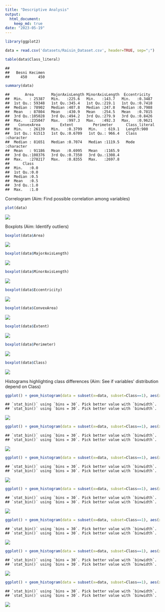 ```yaml
---
title: "Descriptive Analysis"
output:  
  html_document:
    keep_md: true
date: "2023-05-19"
---
```




```r
library(ggplot2)
```



```r
data = read.csv('datasets/Raisin_Dataset.csv', header=TRUE, sep=";")
```


```r
table(data$Class_literal)
```

```
## 
##   Besni Kecimen 
##     450     450
```


```r
summary(data)
```

```
##       Area        MajorAxisLength MinorAxisLength  Eccentricity   
##  Min.   : 25387   Min.   :225.6   Min.   :143.7   Min.   :0.3487  
##  1st Qu.: 59348   1st Qu.:345.4   1st Qu.:219.1   1st Qu.:0.7418  
##  Median : 78902   Median :407.8   Median :247.8   Median :0.7988  
##  Mean   : 87804   Mean   :430.9   Mean   :254.5   Mean   :0.7815  
##  3rd Qu.:105028   3rd Qu.:494.2   3rd Qu.:279.9   3rd Qu.:0.8426  
##  Max.   :235047   Max.   :997.3   Max.   :492.3   Max.   :0.9621  
##    ConvexArea         Extent         Perimeter      Class_literal     
##  Min.   : 26139   Min.   :0.3799   Min.   : 619.1   Length:900        
##  1st Qu.: 61513   1st Qu.:0.6709   1st Qu.: 966.4   Class :character  
##  Median : 81651   Median :0.7074   Median :1119.5   Mode  :character  
##  Mean   : 91186   Mean   :0.6995   Mean   :1165.9                     
##  3rd Qu.:108376   3rd Qu.:0.7350   3rd Qu.:1308.4                     
##  Max.   :278217   Max.   :0.8355   Max.   :2697.8                     
##      Class    
##  Min.   :0.0  
##  1st Qu.:0.0  
##  Median :0.5  
##  Mean   :0.5  
##  3rd Qu.:1.0  
##  Max.   :1.0
```

Correlogram (Aim: Find possible correlation among variables)


```r
plot(data)
```

![](descriptive_analysis_files/figure-html/unnamed-chunk-5-1.png)<!-- -->


Boxplots (Aim: Identify outliers)



```r
boxplot(data$Area)
```

![](descriptive_analysis_files/figure-html/unnamed-chunk-6-1.png)<!-- -->



```r
boxplot(data$MajorAxisLength)
```

![](descriptive_analysis_files/figure-html/unnamed-chunk-7-1.png)<!-- -->



```r
boxplot(data$MinorAxisLength)
```

![](descriptive_analysis_files/figure-html/unnamed-chunk-8-1.png)<!-- -->


```r
boxplot(data$Eccentricity)
```

![](descriptive_analysis_files/figure-html/unnamed-chunk-9-1.png)<!-- -->



```r
boxplot(data$ConvexArea)
```

![](descriptive_analysis_files/figure-html/unnamed-chunk-10-1.png)<!-- -->



```r
boxplot(data$Extent)
```

![](descriptive_analysis_files/figure-html/unnamed-chunk-11-1.png)<!-- -->



```r
boxplot(data$Perimeter)
```

![](descriptive_analysis_files/figure-html/unnamed-chunk-12-1.png)<!-- -->




```r
boxplot(data$Class)
```

![](descriptive_analysis_files/figure-html/unnamed-chunk-13-1.png)<!-- -->


Histograms highlighting class differences (Aim: See if variables' distribution depend on Class)



```r
ggplot() + geom_histogram(data = subset(x=data, subset=Class==1), aes(x = Area), fill = 'black', alpha = 0.5) + geom_histogram(data = subset(x=data, subset=Class==0), aes(x = Area), fill='yellow', alpha = 0.5) 
```

```
## `stat_bin()` using `bins = 30`. Pick better value with `binwidth`.
## `stat_bin()` using `bins = 30`. Pick better value with `binwidth`.
```

![](descriptive_analysis_files/figure-html/unnamed-chunk-14-1.png)<!-- -->


```r
ggplot() + geom_histogram(data = subset(x=data, subset=Class==1), aes(x = MajorAxisLength), fill = 'black', alpha = 0.5) + geom_histogram(data = subset(x=data, subset=Class==0), aes(x = MajorAxisLength), fill='yellow', alpha = 0.5)
```

```
## `stat_bin()` using `bins = 30`. Pick better value with `binwidth`.
## `stat_bin()` using `bins = 30`. Pick better value with `binwidth`.
```

![](descriptive_analysis_files/figure-html/unnamed-chunk-15-1.png)<!-- -->



```r
ggplot() + geom_histogram(data = subset(x=data, subset=Class==1), aes(x = MinorAxisLength), fill = 'black', alpha = 0.5) + geom_histogram(data = subset(x=data, subset=Class==0), aes(x = MinorAxisLength), fill='yellow', alpha = 0.5)
```

```
## `stat_bin()` using `bins = 30`. Pick better value with `binwidth`.
## `stat_bin()` using `bins = 30`. Pick better value with `binwidth`.
```

![](descriptive_analysis_files/figure-html/unnamed-chunk-16-1.png)<!-- -->



```r
ggplot() + geom_histogram(data = subset(x=data, subset=Class==1), aes(x = Eccentricity), fill = 'black', alpha = 0.5) + geom_histogram(data = subset(x=data, subset=Class==0), aes(x = Eccentricity), fill='yellow', alpha = 0.5)
```

```
## `stat_bin()` using `bins = 30`. Pick better value with `binwidth`.
## `stat_bin()` using `bins = 30`. Pick better value with `binwidth`.
```

![](descriptive_analysis_files/figure-html/unnamed-chunk-17-1.png)<!-- -->



```r
ggplot() + geom_histogram(data = subset(x=data, subset=Class==1), aes(x = ConvexArea), fill = 'black', alpha = 0.5) + geom_histogram(data = subset(x=data, subset=Class==0), aes(x = ConvexArea), fill='yellow', alpha = 0.5)
```

```
## `stat_bin()` using `bins = 30`. Pick better value with `binwidth`.
## `stat_bin()` using `bins = 30`. Pick better value with `binwidth`.
```

![](descriptive_analysis_files/figure-html/unnamed-chunk-18-1.png)<!-- -->



```r
ggplot() + geom_histogram(data = subset(x=data, subset=Class==1), aes(x = Extent), fill = 'black', alpha = 0.5) + geom_histogram(data = subset(x=data, subset=Class==0), aes(x = Extent), fill='yellow', alpha = 0.5)
```

```
## `stat_bin()` using `bins = 30`. Pick better value with `binwidth`.
## `stat_bin()` using `bins = 30`. Pick better value with `binwidth`.
```

![](descriptive_analysis_files/figure-html/unnamed-chunk-19-1.png)<!-- -->


```r
ggplot() + geom_histogram(data = subset(x=data, subset=Class==1), aes(x = Perimeter), fill = 'black', alpha = 0.5) + geom_histogram(data = subset(x=data, subset=Class==0), aes(x = Perimeter), fill='yellow', alpha = 0.5)
```

```
## `stat_bin()` using `bins = 30`. Pick better value with `binwidth`.
## `stat_bin()` using `bins = 30`. Pick better value with `binwidth`.
```

![](descriptive_analysis_files/figure-html/unnamed-chunk-20-1.png)<!-- -->












